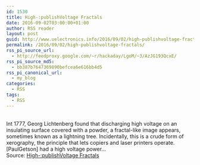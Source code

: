 ```yaml
---
id: 1530
title: High-:publishVoltage Fractals
date: 2016-09-02T03:00:00+01:00
author: RSS reader
layout: post
guid: http://www.uelectronics.info/2016/09/02/high-publishvoltage-fractals/
permalink: /2016/09/02/high-publishvoltage-fractals/
rss_pi_source_url:
  - http://feedproxy.google.com/~r/hackaday/LgoM/~3/AzJG193QcxE/
rss_pi_source_md5:
  - bb387b7647369890befcea6e616bb4d5
rss_pi_canonical_url:
  - my_blog
categories:
  - RSS
tags:
  - RSS
---
```

&#013;  
Int 1777, Georg Lichtenberg found that discharging high voltage on an insulating surface covered with a powder, a fractal-like image appears, sometimes known as a lightning tree. Incidentally, this is a crude form of xerography, the principle that lets copiers and laser printers operate. [PaulGetson] had a high voltage power…&#013;  
Source: <a href="http://feedproxy.google.com/~r/hackaday/LgoM/~3/AzJG193QcxE/" target="_blank">High-:publishVoltage Fractals</a>